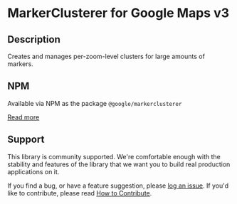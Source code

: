 MarkerClusterer for Google Maps v3
==================================

## Description

Creates and manages per-zoom-level clusters for large amounts of markers.

## NPM

Available via NPM as the package `@google/markerclusterer`

[Read more][more]

## Support

This library is community supported. We're comfortable enough with the stability and features of
the library that we want you to build real production applications on it.

If you find a bug, or have a feature suggestion, please [log an issue][issues]. If you'd like to
contribute, please read [How to Contribute][contrib].

[issues]: https://github.com/googlemaps/v3-utility-library/issues
[contrib]: https://github.com/googlemaps/v3-utility-library/blob/master/markerclusterer/CONTRIB.md
[more]: https://googlemaps.github.io/js-marker-clusterer/docs/reference.html